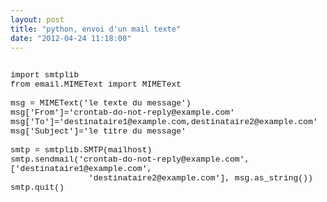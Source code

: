 ```yaml
---
layout: post
title: "python, envoi d'un mail texte"
date: "2012-04-24 11:18:00"
---
```

<pre><code><span style="font-family: &quot;Courier New&quot;,Courier,monospace;font-size: small;"><br />import smtplib<br />from email.MIMEText import MIMEText<br /><br />msg = MIMEText('le texte du message')<br />msg['From']='crontab-do-not-reply@example.com'<br />msg['To']='destinataire1@example.com,destinataire2@example.com'<br />msg['Subject']='le titre du message'<br /><br />smtp = smtplib.SMTP(mailhost)<br />smtp.sendmail('crontab-do-not-reply@example.com', ['destinataire1@example.com', <br />                'destinataire2@example.com'], msg.as_string())<br />smtp.quit()<br /></code></span></pre>
